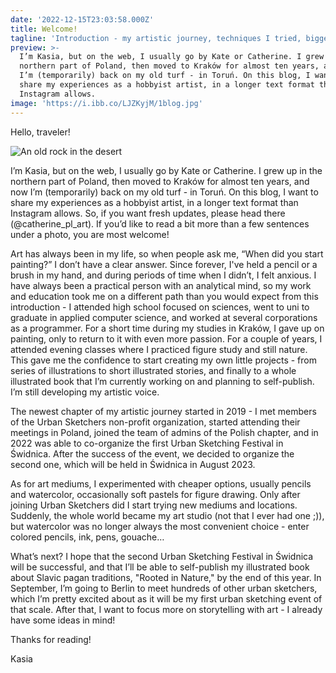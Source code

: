 ```yaml
---
date: '2022-12-15T23:03:58.000Z'
title: Welcome!
tagline: 'Introduction - my artistic journey, techniques I tried, biggest art dreams'
preview: >-
  I’m Kasia, but on the web, I usually go by Kate or Catherine. I grew up in the
  northern part of Poland, then moved to Kraków for almost ten years, and now
  I’m (temporarily) back on my old turf - in Toruń. On this blog, I want to
  share my experiences as a hobbyist artist, in a longer text format than
  Instagram allows.
image: 'https://i.ibb.co/LJZKyjM/1blog.jpg'
---
```

Hello, traveler!

![An old rock in the desert](https://images.unsplash.com/photo-1654475677192-2d869348bb4c?ixlib=rb-1.2.1&ixid=MnwxMjA3fDB8MHxwaG90by1wYWdlfHx8fGVufDB8fHx8&auto=format&fit=crop&w=1170&q=80)

I’m Kasia, but on the web, I usually go by Kate or Catherine. I grew up in the northern part of Poland, then moved to Kraków for almost ten years, and now I’m (temporarily) back on my old turf - in Toruń. On this blog, I want to share my experiences as a hobbyist artist, in a longer text format than Instagram allows. So, if you want fresh updates, please head there (@catherine_pl_art). If you’d like to read a bit more than a few sentences under a photo, you are most welcome!

Art has always been in my life, so when people ask me, “When did you start painting?” I don’t have a clear answer. Since forever, I've held a pencil or a brush in my hand, and during periods of time when I didn’t, I felt anxious. I have always been a practical person with an analytical mind, so my work and education took me on a different path than you would expect from this introduction - I attended high school focused on sciences, went to uni to graduate in applied computer science, and worked at several corporations as a programmer. For a short time during my studies in Kraków, I gave up on painting, only to return to it with even more passion. For a couple of years, I attended evening classes where I practiced figure study and still nature. This gave me the confidence to start creating my own little projects - from series of illustrations to short illustrated stories, and finally to a whole illustrated book that I’m currently working on and planning to self-publish. I’m still developing my artistic voice.

The newest chapter of my artistic journey started in 2019 - I met members of the Urban Sketchers non-profit organization, started attending their meetings in Poland, joined the team of admins of the Polish chapter, and in 2022 was able to co-organize the first Urban Sketching Festival in Świdnica. After the success of the event, we decided to organize the second one, which will be held in Świdnica in August 2023.

As for art mediums, I experimented with cheaper options, usually pencils and watercolor, occasionally soft pastels for figure drawing. Only after joining Urban Sketchers did I start trying new mediums and locations. Suddenly, the whole world became my art studio (not that I ever had one ;)), but watercolor was no longer always the most convenient choice - enter colored pencils, ink, pens, gouache…

What’s next? I hope that the second Urban Sketching Festival in Świdnica will be successful, and that I’ll be able to self-publish my illustrated book about Slavic pagan traditions, "Rooted in Nature," by the end of this year. In September, I’m going to Berlin to meet hundreds of other urban sketchers, which I’m pretty excited about as it will be my first urban sketching event of that scale. After that, I want to focus more on storytelling with art - I already have some ideas in mind!

Thanks for reading!

Kasia
